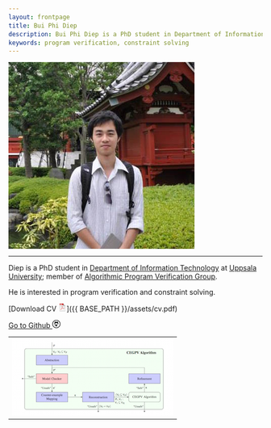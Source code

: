 ```yaml
---
layout: frontpage
title: Bui Phi Diep 
description: Bui Phi Diep is a PhD student in Department of Information Technology at Uppsala University; 
keywords: program verification, constraint solving
---
```

<!---
<div class="navbar">
  <div class="navbar-inner">
      <ul class="nav">
          <li><a href="{{ BASE_PATH }}/assets/cv.pdf">cv</a></li>
          <li><a href="https://github.com/diepbp">github</a></li>            
      </ul>
  </div>
</div>
-->

<img src="assets/pics/diep02.jpg" alt="Bui Phi Diep" title="Bui Phi Diep" align="middle"/> 

--- 

Diep is a PhD student in 
[Department of Information Technology](http://www.it.uu.se/) 
at
[Uppsala University](http://www.uu.se/);
member of 
[Algorithmic Program Verification Group](http://www.it.uu.se/research/docs/fm/apv). 

He is interested in program verification and constraint solving.

[Download CV ![CV as pdf](/pages/icons16/pdf-icon.png)]({{ BASE_PATH }}/assets/cv.pdf)

[Go to Github ![GitHub](/pages/icons16/github-icon.png)](https://github.com/diepbp)



<table class="wide">
<tr>
  <td class="center">
    <!--- <img src="assets/pics/diep02.jpg" alt="myself" title="myself"/> -->
    <a href="pages/publpics/cegpv.html">
        <img src="assets/publpics/cegpv.png" alt="CEGPV algorithm" title="CEGPV algorithm"/>
    </a>
  </td> 
</tr> 
</table>
<!---
<div class="navbar">
  <div class="navbar-inner">
      <ul class="nav">
          <li><a href="morefigs.html">see more figures</a></li>
      </ul>
  </div>
</div>
-->